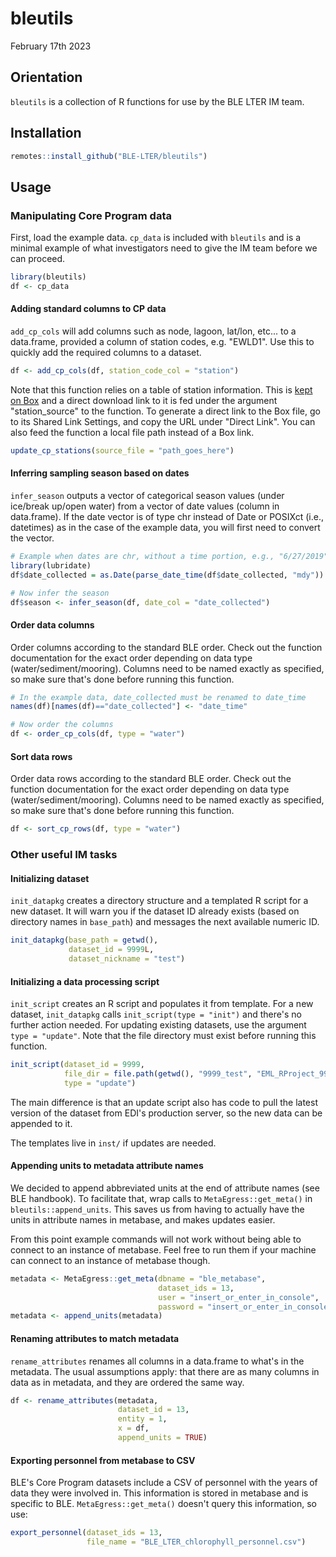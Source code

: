 # bleutils

February 17th 2023

## Orientation

`bleutils` is a collection of R functions for use by the BLE LTER IM team.

## Installation

```r
remotes::install_github("BLE-LTER/bleutils")
```

## Usage

### Manipulating Core Program data

First, load the example data. `cp_data` is included with `bleutils` and is a minimal example of what investigators need to give the IM team before we can proceed.

```r
library(bleutils)
df <- cp_data
```

#### Adding standard columns to CP data

`add_cp_cols` will add columns such as node, lagoon, lat/lon, etc... to a data.frame, provided a column of station codes, e.g. "EWLD1". Use this to quickly add the required columns to a dataset.

```r
df <- add_cp_cols(df, station_code_col = "station")
```

Note that this function relies on a table of station information. This is [kept on Box](https://utexas.app.box.com/file/1092468994724?s=sjt5phkdpyx9vsvpvcss461562vb5wsw) and a direct download link to it is fed under the argument "station_source" to the function. To generate a direct link to the Box file, go to its Shared Link Settings, and copy the URL under "Direct Link". You can also feed the function a local file path instead of a Box link.

```r
update_cp_stations(source_file = "path_goes_here")
```

#### Inferring sampling season based on dates

`infer_season` outputs a vector of categorical season values (under ice/break up/open water) from a vector of date values (column in data.frame).
If the date vector is of type chr instead of Date or POSIXct (i.e., datetimes) as in the case of the example data, you will first need to convert the vector.

```r
# Example when dates are chr, without a time portion, e.g., "6/27/2019"
library(lubridate)
df$date_collected = as.Date(parse_date_time(df$date_collected, "mdy"))

# Now infer the season
df$season <- infer_season(df, date_col = "date_collected")
```

#### Order data columns

Order columns according to the standard BLE order. Check out the function documentation for the exact order depending on data type (water/sediment/mooring).
Columns need to be named exactly as specified, so make sure that's done before running this function.

```r
# In the example data, date_collected must be renamed to date_time
names(df)[names(df)=="date_collected"] <- "date_time"

# Now order the columns
df <- order_cp_cols(df, type = "water")
```

#### Sort data rows

Order data rows according to the standard BLE order. Check out the function documentation for the exact order depending on data type (water/sediment/mooring). Columns need to be named exactly as specified, so make sure that's done before running this function.

```r
df <- sort_cp_rows(df, type = "water")
```

### Other useful IM tasks

#### Initializing dataset

`init_datapkg` creates a directory structure and a templated R script for a new dataset. It will warn you if the dataset ID already exists (based on directory names in `base_path`) and messages the next available numeric ID.

```r
init_datapkg(base_path = getwd(),
             dataset_id = 9999L,
             dataset_nickname = "test")
```

#### Initializing a data processing script

`init_script` creates an R script and populates it from template. For a new dataset, `init_datapkg` calls `init_script(type = "init")` and there's no further action needed. For updating existing datasets, use the argument `type = "update"`.
Note that the file directory must exist before running this function.

```r
init_script(dataset_id = 9999,
            file_dir = file.path(getwd(), "9999_test", "EML_RProject_9999", "2022"), 
            type = "update")
```

The main difference is that an update script also has code to pull the latest version of the dataset from EDI's production server, so the new data can be appended to it.

The templates live in `inst/` if updates are needed.

#### Appending units to metadata attribute names

We decided to append abbreviated units at the end of attribute names (see BLE handbook). To facilitate that, wrap calls to `MetaEgress::get_meta()` in `bleutils::append_units`. This saves us from having to actually have the units in attribute names in metabase, and makes updates easier.

From this point example commands will not work without being able to connect to an instance of metabase. Feel free to run them if your machine can connect to an instance of metabase though.

```r
metadata <- MetaEgress::get_meta(dbname = "ble_metabase",
                                 dataset_ids = 13, 
                                 user = "insert_or_enter_in_console", 
                                 password = "insert_or_enter_in_console")
metadata <- append_units(metadata)
```

#### Renaming attributes to match metadata

`rename_attributes` renames all columns in a data.frame to what's in the metadata. The usual assumptions apply: that there are as many columns in data as in metadata, and they are ordered the same way.

```r
df <- rename_attributes(metadata,
                        dataset_id = 13,
                        entity = 1,
                        x = df,
                        append_units = TRUE)
```

#### Exporting personnel from metabase to CSV

BLE's Core Program datasets include a CSV of personnel with the years of data they were involved in. This information is stored in metabase and is specific to BLE. `MetaEgress::get_meta()` doesn't query this information, so use:

```r
export_personnel(dataset_ids = 13,
                 file_name = "BLE_LTER_chlorophyll_personnel.csv")
```


